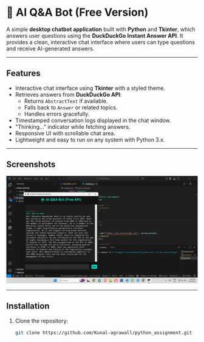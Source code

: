# 🤖 AI Q&A Bot (Free Version)

A simple **desktop chatbot application** built with **Python** and **Tkinter**, which answers user questions using the **DuckDuckGo Instant Answer API**. It provides a clean, interactive chat interface where users can type questions and receive AI-generated answers.

---

## **Features**
- Interactive chat interface using **Tkinter** with a styled theme.
- Retrieves answers from **DuckDuckGo API**:
  - Returns `AbstractText` if available.
  - Falls back to `Answer` or related topics.
  - Handles errors gracefully.
- Timestamped conversation logs displayed in the chat window.
- "Thinking..." indicator while fetching answers.
- Responsive UI with scrollable chat area.
- Lightweight and easy to run on any system with Python 3.x.

---

## **Screenshots**
![The chatbot looks liks](images/1.jpg)


---

## **Installation**
1. Clone the repository:
   ```bash
   git clone https://github.com/Kunal-agrawall/python_assignment.git
